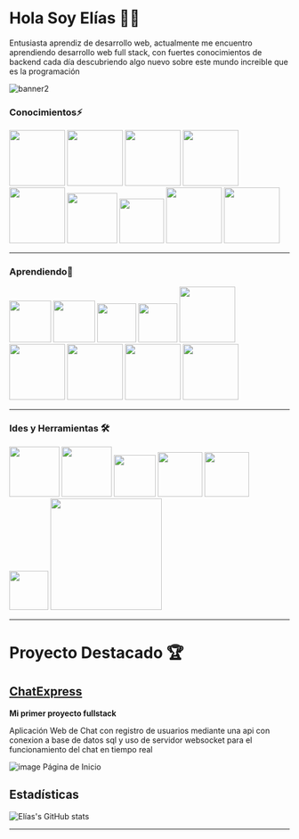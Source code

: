 # Hola Soy Elías 👋🙂
Entusiasta aprendiz de desarrollo web, actualmente me encuentro aprendiendo desarrollo web full stack, con fuertes conocimientos de backend cada día descubriendo algo nuevo sobre este mundo increible que es la programación 


![banner2](https://github.com/eliascando/eliascando/assets/75767835/efdff96c-7725-4d28-a5da-234f971830a2)

### Conocimientos⚡
<img src="https://github.com/eliascando/eliascando/assets/75767835/f82bb3e1-315a-495e-9394-9dc9d1d59010" alter="c#" width="100px">
<img src="https://github.com/eliascando/eliascando/assets/75767835/22b75463-f474-48a0-963e-8fd1eed57c07" alter="java" width="100px">
<img src="https://github.com/eliascando/eliascando/assets/75767835/8fbcf7a6-1448-4eb3-a18c-7e8ef87d432f" alter="js" width="100px">
<img src="https://github.com/eliascando/eliascando/assets/75767835/4258cd0c-7123-4c70-a056-bc04c2855a57" alter="html" width="100px">
<img src="https://github.com/eliascando/eliascando/assets/75767835/20c4bccb-cce7-443c-8da1-d55fef3b7c48" alter="css" width="100px">
<img src="https://github.com/eliascando/eliascando/assets/75767835/d1870462-a193-4383-a5c0-9a14efba8480" alter="git" width="90px">
<img src="https://github.com/eliascando/eliascando/assets/75767835/d6aa27e8-a13f-430a-aabc-b976e2c9c41f" alter="gh" width="80px">
<img src="https://github.com/eliascando/eliascando/assets/75767835/6b4153b4-33ba-41e0-a8ce-eee4e4907faa" alter="mssql" width="100px">
<img src="https://github.com/eliascando/eliascando/assets/75767835/b01e99af-6b1e-4399-a412-5cdc9b19e050" alter="logo" width="100px">


---
### Aprendiendo🌱
<img src="https://github.com/eliascando/eliascando/assets/75767835/e8ce0865-5064-42b0-b2ce-db8efe97a1b4" alter="ts" width="75px">
<img src="https://github.com/eliascando/eliascando/assets/75767835/7d7766a2-3680-4dd8-a3df-9d6fb933a684" alter="react" width="75px">
<img src="https://github.com/eliascando/eliascando/assets/75767835/d22a9204-4e7e-4bf8-81f3-e4d52c8e2e57" alter="nodejs" width="70px">
<img src="https://github.com/eliascando/eliascando/assets/75767835/2467fbfa-b888-405e-bcac-1c2c461f029c" alter="express" width="70px">
<img src="https://github.com/eliascando/eliascando/assets/75767835/b90d12a8-9490-4901-a22b-a5723b239606" alter="logo" width="100px">
<img src="https://github.com/eliascando/eliascando/assets/75767835/cc4b42c6-64e9-49e0-91de-aa34dc0ab4a3" alter="logo" width="100px">
<img src="https://github.com/eliascando/eliascando/assets/75767835/e4946c81-8b5b-4479-99ad-37f6f06b908d" alter="logo" width=100p">
<img src="https://github.com/eliascando/eliascando/assets/75767835/1d7e9502-dd2d-4e6b-b1c3-6603c3ad46aa" alter="logo" width="100px">
<img src="https://github.com/eliascando/eliascando/assets/75767835/5e15550a-4cdd-4825-8f24-c38e207231ed" alter="logo" width="100px">
                                                                                                                     
                                                                                                                                   
---
### Ides y Herramientas 🛠️
                                                                                                                                   

<img src="https://github.com/eliascando/eliascando/assets/75767835/2ad15263-1258-4809-ae5b-6d7ea9201cd2" alter="vscode" width="90px">
<img src="https://github.com/eliascando/eliascando/assets/75767835/36adccd0-3f5c-4967-86e6-51b5a6fb407d" alter="vs" width="90px">
<img src="https://github.com/eliascando/eliascando/assets/75767835/5a1c8281-b11c-4d66-bdcc-27b72eb8496c" alter="netbeans" width="75px">
<img src="https://github.com/eliascando/eliascando/assets/75767835/ea6dc45c-92bf-4f5c-9bfe-754555904988" alter="postman" width="80px">
<img src="https://github.com/eliascando/eliascando/assets/75767835/d71c5828-8b88-4785-bd0e-92f3db2a41c8" alter="illustrator" width="80px">
<img src="https://github.com/eliascando/eliascando/assets/75767835/2ebd483b-6eae-46f4-967e-e69a46975040" alter="windows" width="70px">
<img src="https://github.com/eliascando/eliascando/assets/75767835/c1634d4b-6c9e-4afd-8f0f-6f0e46a86f1c" alter="vercel" width="200px">

---                                                                                                                                     
                                                                                                                                     
#  Proyecto Destacado 🏆
                                                                                                                                     
## [ChatExpress](https://github.com/eliascando/ChatExpress)
                                                                                                                                     
**Mi primer proyecto fullstack**
                                                                                                                                     
Aplicación Web de Chat con registro de usuarios mediante una api con conexion a base de datos sql y uso de servidor websocket para el funcionamiento del chat en tiempo real
                                                                                                                                     
![image](https://github.com/eliascando/eliascando/assets/75767835/f4aa7e42-4bae-47fa-ba09-647fb00c4eb6)
Página de Inicio

## Estadísticas
                                                                                                                                     
![Elías's GitHub stats](https://github-readme-stats.vercel.app/api?username=eliascando&count_private=true&show_icons=true&theme=dark)     

---

<!--
**eliascando/eliascando** is a ✨ _special_ ✨ repository because its `README.md` (this file) appears on your GitHub profile.

Here are some ideas to get you started:

- 🔭 I’m currently working on ...
- 🌱 I’m currently learning ...
- 👯 I’m looking to collaborate on ...
- 🤔 I’m looking for help with ...
- 💬 Ask me about ...
- 📫 How to reach me: ...
- 😄 Pronouns: ...
- ⚡ Fun fact: ...
-->

